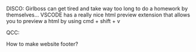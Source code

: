 DISCO: Girlboss can get tired and take way too long to do a homework by themselves...
VSCODE has a really nice html preview extension that allows you to preview a html by using cmd + shift + v

QCC:

How to make website footer?
